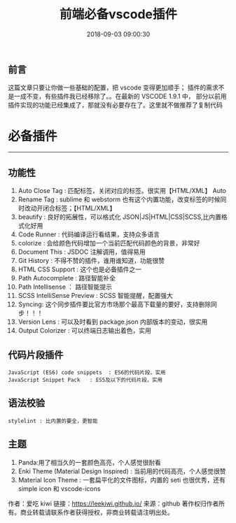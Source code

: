 ﻿---
title: 前端必备vscode插件
date: 2018-09-03 09:00:30
tags: 插件 开发
categories: 实用
---

## 前言

这篇文章只要让你做一些基础的配置，把 vscode 变得更加顺手；
插件的需求不是一成不变，有些插件我已经移除了。。在最新的 VSCODE 1.9.1 中，
部分以前用插件实现的功能已经集成了，那就没有必要存在了。这里就不做推荐了复制代码

<!--more-->

# 必备插件

---

## 功能性

1.  Auto Close Tag : 匹配标签，关闭对应的标签。很实用【HTML/XML】 Auto
2.  Rename Tag : sublime 和 webstorm 也有这个内置功能，改变标签的时候同时改动开闭合标签；【HTML/XML】
3.  beautify : 良好的拓展性，可以格式化 JSON|JS|HTML|CSS|SCSS,比内置格式化好用
4.  Code Runner : 代码编译运行看结果，支持众多语言
5.  colorize : 会给颜色代码增加一个当前匹配代码颜色的背景，非常好
6.  Document This : JSDOC 注解调用，值得易用
7.  Git History : 不得不赞的插件，谁用谁知道，功能很赞
8.  HTML CSS Support : 这个也是必备插件之一
9.  Path Autocomplete : 路径智能补全
10. Path Intellisense ： 路径智能提示
11. SCSS IntelliSense Preview : SCSS 智能提醒，配置强大
12. Syncing: 这个同步插件要比官方市场那个最高下载量的要好，支持删除同步！！！
13. Version Lens : 可以及时看到 package.json 内部版本的变动，很实用
14. Output Colorizer : 可以终端日志输出着色，实用

## 代码片段插件

```
JavaScript (ES6) code snippets  : ES6的代码片段，实用
JavaScript Snippet Pack   : ES5及以下的代码片段，实用
```

## 语法校验

```
stylelint : 比内置的要全，更智能
```

## 主题

1.  Panda:用了相当久的一套颜色高亮，个人感觉很耐看
2.  Enki Theme (Material Design Inspired) : 当前用的代码高亮，个人感觉很赞
3.  Material Icon Theme : 一套扁平化的文件图标，内置的 seti 也很优秀，还有 simple icon 和 vscode-icons

作者：爱吃 kiwi
链接：https://leekiwi.github.io/
来源：github
著作权归作者所有。商业转载请联系作者获得授权，非商业转载请注明出处。
